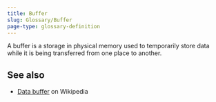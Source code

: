 ```yaml
---
title: Buffer
slug: Glossary/Buffer
page-type: glossary-definition
---
```


A buffer is a storage in physical memory used to temporarily store data while it is being transferred from one place to another.

## See also

- [Data buffer](https://en.wikipedia.org/wiki/Data_buffer) on Wikipedia
